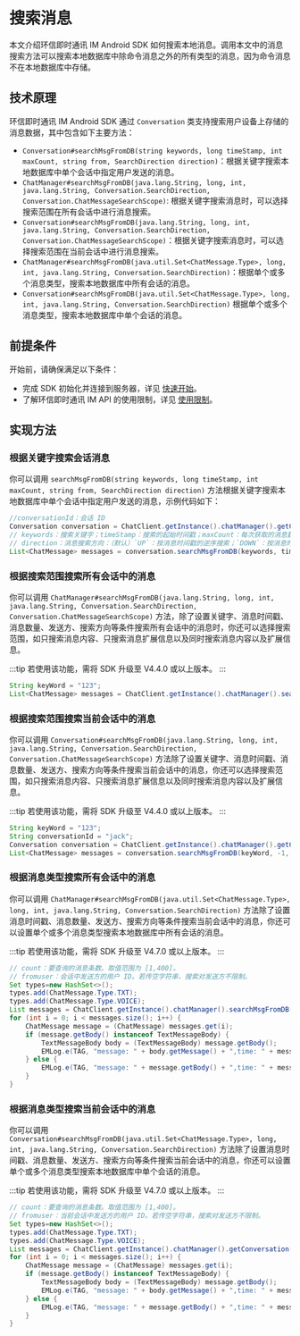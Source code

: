 # 搜索消息

<Toc />

本文介绍环信即时通讯 IM Android SDK 如何搜索本地消息。调用本文中的消息搜索方法可以搜索本地数据库中除命令消息之外的所有类型的消息，因为命令消息不在本地数据库中存储。

## 技术原理

环信即时通讯 IM Android SDK 通过 `Conversation` 类支持搜索用户设备上存储的消息数据，其中包含如下主要方法：

- `Conversation#searchMsgFromDB(string keywords, long timeStamp, int maxCount, string from, SearchDirection direction)`：根据关键字搜索本地数据库中单个会话中指定用户发送的消息。
- `ChatManager#searchMsgFromDB(java.lang.String, long, int, java.lang.String, Conversation.SearchDirection, Conversation.ChatMessageSearchScope)`: 根据关键字搜索消息时，可以选择搜索范围在所有会话中进行消息搜索。
- `Conversation#searchMsgFromDB(java.lang.String, long, int, java.lang.String, Conversation.SearchDirection, Conversation.ChatMessageSearchScope)`：根据关键字搜索消息时，可以选择搜索范围在当前会话中进行消息搜索。
- `ChatManager#searchMsgFromDB(java.util.Set<ChatMessage.Type>, long, int, java.lang.String, Conversation.SearchDirection)`：根据单个或多个消息类型，搜索本地数据库中所有会话的消息。
- `Conversation#searchMsgFromDB(java.util.Set<ChatMessage.Type>, long, int, java.lang.String, Conversation.SearchDirection)` 根据单个或多个消息类型，搜索本地数据库中单个会话的消息。

## 前提条件

开始前，请确保满足以下条件：

- 完成 SDK 初始化并连接到服务器，详见 [快速开始](quickstart.html)。
- 了解环信即时通讯 IM API 的使用限制，详见 [使用限制](/product/limitation.html)。

## 实现方法

### 根据关键字搜索会话消息

你可以调用 `searchMsgFromDB(string keywords, long timeStamp, int maxCount, string from, SearchDirection direction)` 方法根据关键字搜索本地数据库中单个会话中指定用户发送的消息，示例代码如下：

```java
//conversationId：会话 ID
Conversation conversation = ChatClient.getInstance().chatManager().getConversation(conversationId);
// keywords：搜索关键字；timeStamp：搜索的起始时间戳；maxCount：每次获取的消息数量，取值范围为 [1,400]。
// direction：消息搜索方向：（默认）`UP`：按消息时间戳的逆序搜索；`DOWN`：按消息时间戳的正序搜索。
List<ChatMessage> messages = conversation.searchMsgFromDB(keywords, timeStamp, maxCount, from, Conversation.SearchDirection.UP);
```

### 根据搜索范围搜索所有会话中的消息 

你可以调用 `ChatManager#searchMsgFromDB(java.lang.String, long, int, java.lang.String, Conversation.SearchDirection, Conversation.ChatMessageSearchScope)` 方法，除了设置关键字、消息时间戳、消息数量、发送方、搜索方向等条件搜索所有会话中的消息时，你还可以选择搜索范围，如只搜索消息内容、只搜索消息扩展信息以及同时搜索消息内容以及扩展信息。 

:::tip
若使用该功能，需将 SDK 升级至 V4.4.0 或以上版本。
:::

```java
String keyWord = "123";
List<ChatMessage> messages = ChatClient.getInstance().chatManager().searchMsgFromDB(keyWord, -1, 200, null, Conversation.SearchDirection.UP, Conversation.ChatMessageSearchScope.ALL);

```

### 根据搜索范围搜索当前会话中的消息 

你可以调用 `Conversation#searchMsgFromDB(java.lang.String, long, int, java.lang.String, Conversation.SearchDirection, Conversation.ChatMessageSearchScope)` 方法除了设置关键字、消息时间戳、消息数量、发送方、搜索方向等条件搜索当前会话中的消息，你还可以选择搜索范围，如只搜索消息内容、只搜索消息扩展信息以及同时搜索消息内容以及扩展信息。

:::tip
若使用该功能，需将 SDK 升级至 V4.4.0 或以上版本。
:::

```java
String keyWord = "123";
String conversationId = "jack";
Conversation conversation = ChatClient.getInstance().chatManager().getConversation(conversationId);
List<ChatMessage> messages = conversation.searchMsgFromDB(keyWord, -1, 200, null, Conversation.SearchDirection.UP, Conversation.ChatMessageSearchScope.ALL);

```

### 根据消息类型搜索所有会话中的消息

你可以调用 `ChatManager#searchMsgFromDB(java.util.Set<ChatMessage.Type>, long, int, java.lang.String, Conversation.SearchDirection)` 方法除了设置消息时间戳、消息数量、发送方、搜索方向等条件搜索当前会话中的消息，你还可以设置单个或多个消息类型搜索本地数据库中所有会话的消息。

:::tip
若使用该功能，需将 SDK 升级至 V4.7.0 或以上版本。
:::

```java
// count：要查询的消息条数。取值范围为 [1,400]。
// fromuser：会话中发送方的用户 ID。若传空字符串，搜索对发送方不限制。
Set types=new HashSet<>();
types.add(ChatMessage.Type.TXT);
types.add(ChatMessage.Type.VOICE);
List messages = ChatClient.getInstance().chatManager().searchMsgFromDB(types, -1, 400, "xu", Conversation.SearchDirection.UP);
for (int i = 0; i < messages.size(); i++) {
    ChatMessage message = (ChatMessage) messages.get(i);
    if (message.getBody() instanceof TextMessageBody) {
        TextMessageBody body = (TextMessageBody) message.getBody();
        EMLog.e(TAG, "message: " + body.getMessage() + ",time: " + message.getMsgTime());
    } else {
        EMLog.e(TAG, "message: " + message.getBody() + ",time: " + message.getMsgTime());
    }
}
``` 

### 根据消息类型搜索当前会话中的消息

你可以调用 `Conversation#searchMsgFromDB(java.util.Set<ChatMessage.Type>, long, int, java.lang.String, Conversation.SearchDirection)` 方法除了设置消息时间戳、消息数量、发送方、搜索方向等条件搜索当前会话中的消息，你还可以设置单个或多个消息类型搜索本地数据库中单个会话的消息。

:::tip
若使用该功能，需将 SDK 升级至 V4.7.0 或以上版本。
:::

```java
// count：要查询的消息条数。取值范围为 [1,400]。
// fromuser：当前会话中发送方的用户 ID。若传空字符串，搜索对发送方不限制。
Set types=new HashSet<>();
types.add(ChatMessage.Type.TXT);
types.add(ChatMessage.Type.VOICE);
List messages = ChatClient.getInstance().chatManager().getConversation("xu").searchMsgFromDB(types, -1, 400, "xu", Conversation.SearchDirection.UP);
for (int i = 0; i < messages.size(); i++) {
    ChatMessage message = (ChatMessage) messages.get(i);
    if (message.getBody() instanceof TextMessageBody) {
        TextMessageBody body = (TextMessageBody) message.getBody();
        EMLog.e(TAG, "message: " + body.getMessage() + ",time: " + message.getMsgTime());
    } else {
        EMLog.e(TAG, "message: " + message.getBody() + ",time: " + message.getMsgTime());
    }
}
```         

